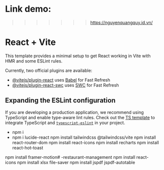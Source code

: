 # Link demo:

> > > > > > > https://nguyenquangquy.id.vn/

# React + Vite

This template provides a minimal setup to get React working in Vite with HMR and some ESLint rules.

Currently, two official plugins are available:

- [@vitejs/plugin-react](https://github.com/vitejs/vite-plugin-react/blob/main/packages/plugin-react/README.md) uses [Babel](https://babeljs.io/) for Fast Refresh
- [@vitejs/plugin-react-swc](https://github.com/vitejs/vite-plugin-react-swc) uses [SWC](https://swc.rs/) for Fast Refresh

## Expanding the ESLint configuration

If you are developing a production application, we recommend using TypeScript and enable type-aware lint rules. Check out the [TS template](https://github.com/vitejs/vite/tree/main/packages/create-vite/template-react-ts) to integrate TypeScript and [`typescript-eslint`](https://typescript-eslint.io) in your project.

- npm i
- npm i lucide-react
  npm install tailwindcss @tailwindcss/vite
  npm install react-router-dom
  npm install react-icons
  npm install recharts
  npm install react-hot-toast

npm install framer-motion# -restaurant-management
npm install react-icons
npm install xlsx file-saver
npm install jspdf jspdf-autotable
